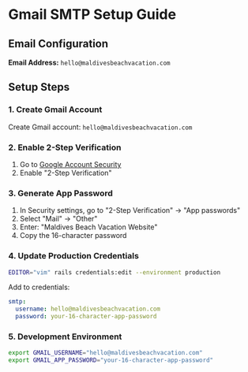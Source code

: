 # Gmail SMTP Setup Guide

## Email Configuration
**Email Address:** `hello@maldivesbeachvacation.com`

## Setup Steps

### 1. Create Gmail Account
Create Gmail account: `hello@maldivesbeachvacation.com`

### 2. Enable 2-Step Verification
1. Go to [Google Account Security](https://myaccount.google.com/security)
2. Enable "2-Step Verification"

### 3. Generate App Password
1. In Security settings, go to "2-Step Verification" → "App passwords"
2. Select "Mail" → "Other" 
3. Enter: "Maldives Beach Vacation Website"
4. Copy the 16-character password

### 4. Update Production Credentials
```bash
EDITOR="vim" rails credentials:edit --environment production
```

Add to credentials:
```yaml
smtp:
  username: hello@maldivesbeachvacation.com
  password: your-16-character-app-password
```

### 5. Development Environment
```bash
export GMAIL_USERNAME="hello@maldivesbeachvacation.com"
export GMAIL_APP_PASSWORD="your-16-character-app-password"
```
